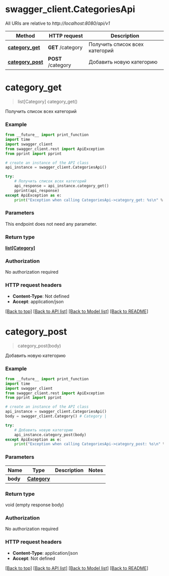# swagger_client.CategoriesApi

All URIs are relative to *http://localhost:8080/api/v1*

Method | HTTP request | Description
------------- | ------------- | -------------
[**category_get**](CategoriesApi.md#category_get) | **GET** /category | Получить список всех категорий
[**category_post**](CategoriesApi.md#category_post) | **POST** /category | Добавить новую категорию

# **category_get**
> list[Category] category_get()

Получить список всех категорий

### Example
```python
from __future__ import print_function
import time
import swagger_client
from swagger_client.rest import ApiException
from pprint import pprint

# create an instance of the API class
api_instance = swagger_client.CategoriesApi()

try:
    # Получить список всех категорий
    api_response = api_instance.category_get()
    pprint(api_response)
except ApiException as e:
    print("Exception when calling CategoriesApi->category_get: %s\n" % e)
```

### Parameters
This endpoint does not need any parameter.

### Return type

[**list[Category]**](Category.md)

### Authorization

No authorization required

### HTTP request headers

 - **Content-Type**: Not defined
 - **Accept**: application/json

[[Back to top]](#) [[Back to API list]](../README.md#documentation-for-api-endpoints) [[Back to Model list]](../README.md#documentation-for-models) [[Back to README]](../README.md)

# **category_post**
> category_post(body)

Добавить новую категорию

### Example
```python
from __future__ import print_function
import time
import swagger_client
from swagger_client.rest import ApiException
from pprint import pprint

# create an instance of the API class
api_instance = swagger_client.CategoriesApi()
body = swagger_client.Category() # Category | 

try:
    # Добавить новую категорию
    api_instance.category_post(body)
except ApiException as e:
    print("Exception when calling CategoriesApi->category_post: %s\n" % e)
```

### Parameters

Name | Type | Description  | Notes
------------- | ------------- | ------------- | -------------
 **body** | [**Category**](Category.md)|  | 

### Return type

void (empty response body)

### Authorization

No authorization required

### HTTP request headers

 - **Content-Type**: application/json
 - **Accept**: Not defined

[[Back to top]](#) [[Back to API list]](../README.md#documentation-for-api-endpoints) [[Back to Model list]](../README.md#documentation-for-models) [[Back to README]](../README.md)

